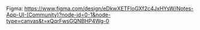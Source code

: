 Figma: https://www.figma.com/design/eDkwXETFloGXf2c4JxHYsW/Notes-App-UI-(Community)?node-id=0-1&node-type=canvas&t=xQqrFwsGQNBHP4Wg-0